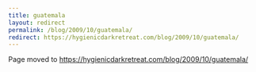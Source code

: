 ```yaml
---
title: guatemala
layout: redirect
permalink: /blog/2009/10/guatemala/
redirect: https://hygienicdarkretreat.com/blog/2009/10/guatemala/
---
```


Page moved to <https://hygienicdarkretreat.com/blog/2009/10/guatemala/>

